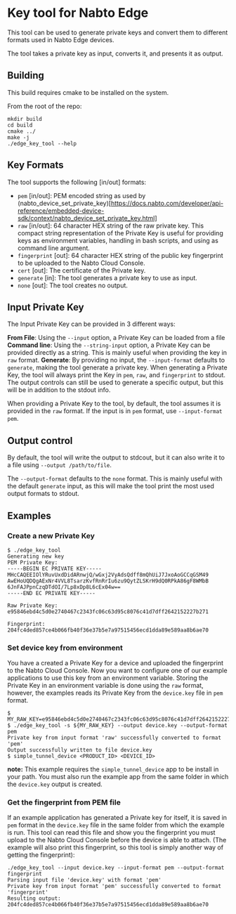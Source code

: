 # Key tool for Nabto Edge

This tool can be used to generate private keys and convert them to different formats used in Nabto Edge devices.

The tool takes a private key as input, converts it, and presents it as output.

## Building

This build requires cmake to be installed on the system.

From the root of the repo:
```
mkdir build
cd build
cmake ../
make -j
./edge_key_tool --help
```

## Key Formats

The tool supports the following [in/out] formats:
 * `pem` [in/out]: PEM encoded string as used by (nabto_device_set_private_key)[https://docs.nabto.com/developer/api-reference/embedded-device-sdk/context/nabto_device_set_private_key.html]
 * `raw` [in/out]: 64 character HEX string of the raw private key. This compact string representation of the Private Key is useful for providing keys as environment variables, handling in bash scripts, and using as command line argument.
 * `fingerprint` [out]: 64 character HEX string of the public key fingerprint to be uploaded to the Nabto Cloud Console.
 * `cert` [out]: The certificate of the Private key.
 * `generate` [in]: The tool generates a private key to use as input.
 * `none` [out]: The tool creates no output.

## Input Private Key

The Input Private Key can be provided in 3 different ways:

__From File__: Using the `--input` option, a Private Key can be loaded from a file
__Command line__: Using the `--string-input` option, a Private Key can be provided directly as a string. This is mainly useful when providing the key in `raw` format.
__Generate__: By providing no input, the `--input-format` defaults to `generate`, making the tool generate a private key. When generating a Private Key, the tool will always print the Key in `pem`, `raw`, and `fingerprint` to stdout. The output controls can still be used to generate a specific output, but this will be in addition to the stdout info.


When providing a Private Key to the tool, by default, the tool assumes it is provided in the `raw` format. If the input is in `pem` format, use `--input-format pem`.

## Output control

By default, the tool will write the output to stdcout, but it can also write it to a file using `--output /path/to/file`.

The `--output-format` defaults to the `none` format. This is mainly useful with the default `generate` input, as this will make the tool print the most used output formats to stdout.

## Examples

### Create a new Private Key

```
$ ./edge_key_tool
Generating new key
PEM Private Key:
-----BEGIN EC PRIVATE KEY-----
MHcCAQEEIOlYRuvUxdDidARnwjQ/wGxj2VyAdsQdff8mQhUiJ7JxoAoGCCqGSM49
AwEHoUQDQgAExNr4VVL8TsarzKvfRnRrIu6zu9QytZLSKrH9dQ0RPkA86gF8WMbB
6JnFAJPpnCzqDTdOI/7Lp8xDp8L6cEx04w==
-----END EC PRIVATE KEY-----

Raw Private Key:
e95846ebd4c5d0e2740467c2343fc06c63d95c8076c41d7dff2642152227b271

Fingerprint:
204fc4ded857ce4b066fb40f36e37b5e7a97515456ecd1dda89e589aa8b6ae70
```

### Set device key from environment

You have a created a Private Key for a device and uploaded the fingerprint to the Nabto Cloud Console.
Now you want to configure one of our example applications to use this key from an environment variable.
Storing the Private Key in an environment variable is done using the `raw` format, however, the examples reads its Private Key from the `device.key` file in `pem` format.

```
$ MY_RAW_KEY=e95846ebd4c5d0e2740467c2343fc06c63d95c8076c41d7dff2642152227b271
$ ./edge_key_tool -s ${MY_RAW_KEY} --output device.key --output-format pem
Private key from input format 'raw' successfully converted to format 'pem'
Output successfully written to file device.key
$ simple_tunnel_device <PRODUCT_ID> <DEVICE_ID>
```
__note:__ This example requires the `simple_tunnel_device` app to be install in your path. You must also run the example app from the same folder in which the `device.key` output is created.

### Get the fingerprint from PEM file

If an example application has generated a Private key for itself, it is saved in `pem` format in the `device.key` file in the same folder from which the example is run. This tool can read this file and show you the fingerprint you must upload to the Nabto Cloud Console before the device is able to attach. (The example will also print this fingerprint, so this tool is simply another way of getting the fingerprint):

```
./edge_key_tool --input device.key --input-format pem --output-format fingerprint
Parsing input file 'device.key' with format 'pem'
Private key from input format 'pem' successfully converted to format 'fingerprint'
Resulting output:
204fc4ded857ce4b066fb40f36e37b5e7a97515456ecd1dda89e589aa8b6ae70
```
